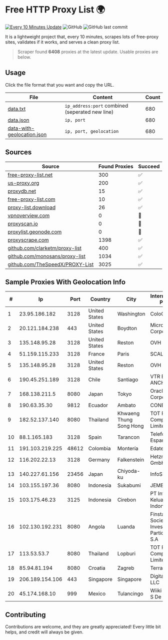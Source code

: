 
# Free HTTP Proxy List 🌍

[![Every 10 Minutes Update](https://github.com/mertguvencli/http-proxy-list/actions/workflows/main.yml/badge.svg?branch=main)](https://github.com/mertguvencli/http-proxy-list/actions/workflows/main.yml)
![GitHub](https://img.shields.io/github/license/mertguvencli/http-proxy-list)
![GitHub last commit](https://img.shields.io/github/last-commit/mertguvencli/http-proxy-list)

It is a lightweight project that, every 10 minutes, scrapes lots of free-proxy sites, validates if it works, and serves a clean proxy list.


> Scraper found **6408** proxies at the latest update. Usable proxies are below.

## Usage

Click the file format that you want and copy the URL.


|File|Content|Count|
|----|-------|-----|
|[data.txt](https://raw.githubusercontent.com/mertguvencli/http-proxy-list/main/proxy-list/data.txt)|`ip_address:port` combined (seperated new line)|680|
|[data.json](https://raw.githubusercontent.com/mertguvencli/http-proxy-list/main/proxy-list/data.json)|`ip, port`|680|
|[data-with-geolocation.json](https://raw.githubusercontent.com/mertguvencli/http-proxy-list/main/proxy-list/data-with-geolocation.json)|`ip, port, geolocation`|680|

## Sources

|Source|Found Proxies|Succeed|
|------|-------------|-------|
|[free-proxy-list.net](https://free-proxy-list.net)|300|✅|
|[us-proxy.org](https://www.us-proxy.org)|200|✅|
|[proxydb.net](http://proxydb.net)|15|✅|
|[free-proxy-list.com](https://free-proxy-list.com/?page=&port=&type%5B%5D=http&type%5B%5D=https&up_time=0&search=Search)|10|✅|
|[proxy-list.download](https://www.proxy-list.download/HTTP)|26|✅|
|[vpnoverview.com](https://vpnoverview.com/privacy/anonymous-browsing/free-proxy-servers)|0|🚫|
|[proxyscan.io](https://www.proxyscan.io)|0|🚫|
|[proxylist.geonode.com](https://proxylist.geonode.com/api/proxy-list?limit=300&page=1&sort_by=lastChecked&sort_type=desc&protocols=http,https)|0|🚫|
|[proxyscrape.com](https://api.proxyscrape.com/v2/?request=displayproxies&protocol=http&timeout=10000&country=all&ssl=all&anonymity=all)|1398|✅|
|[github.com/clarketm/proxy-list](https://raw.githubusercontent.com/clarketm/proxy-list/master/proxy-list-raw.txt)|400|✅|
|[github.com/monosans/proxy-list](https://raw.githubusercontent.com/monosans/proxy-list/main/proxies/http.txt)|1034|✅|
|[github.com/TheSpeedX/PROXY-List](https://raw.githubusercontent.com/TheSpeedX/PROXY-List/master/http.txt)|3025|✅|


## Sample Proxies With Geolocation Info

|#|Ip|Port|Country|City|Internet Service Provider|
|-|--|----|-------|----|-------------------------|
|1|23.95.186.182|3128|United States|Washington|ColoCrossing|
|2|20.121.184.238|443|United States|Boydton|Microsoft Corporation|
|3|135.148.95.28|3128|United States|Reston|OVH SAS|
|4|51.159.115.233|3128|France|Paris|SCALEWAY|
|5|135.148.95.28|3128|United States|Reston|OVH SAS|
|6|190.45.251.189|3128|Chile|Santiago|VTR BANDA ANCHA S.A.|
|7|168.138.211.5|8080|Japan|Tokyo|Oracle Corporation|
|8|190.63.35.30|9812|Ecuador|Ambato|CONECEL|
|9|182.52.137.140|8080|Thailand|Khwaeng Thung Song Hong|TOT Public Company Limited|
|10|88.1.165.183|3128|Spain|Tarancon|Telefonica de Espana SAU|
|11|191.103.219.225|48612|Colombia|Montería|Edatel S.a. E.S.P|
|12|116.202.22.13|3128|Germany|Falkenstein|Hetzner Online GmbH|
|13|140.227.61.156|23456|Japan|Chiyoda-ku|InfoSphere|
|14|103.155.197.36|8080|Indonesia|Sukabumi|JEMBATANDATA|
|15|103.175.46.23|3125|Indonesia|Cirebon|PT Internet Keluarga Indonesia|
|16|102.130.192.231|8080|Angola|Luanda|Finstar - Sociedade de Investimento e Participacoes S.A|
|17|113.53.53.7|8080|Thailand|Lopburi|TOT Public Company Limited|
|18|85.94.81.194|8080|Croatia|Zagreb|Terrakom d.o.o.|
|19|206.189.154.106|443|Singapore|Singapore|DigitalOcean, LLC|
|20|45.174.168.10|999|Mexico|Tulancingo|Wiiki Networks S De R.l. De C.V.|



## Contributing

Contributions are welcome, and they are greatly appreciated! Every
little bit helps, and credit will always be given.

